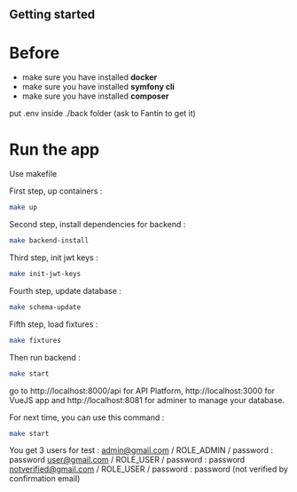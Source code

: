 ## Getting started

# Before
- make sure you have installed **docker**
- make sure you have installed **symfony cli**
- make sure you have installed **composer**

put .env inside ./back folder (ask to Fantin to get it)

# Run the app

Use makefile

First step, up containers :
```bash
make up
```

Second step, install dependencies for backend :
```bash
make backend-install
```

Third step, init jwt keys :
```bash
make init-jwt-keys
```

Fourth step, update database :
```bash
make schema-update
```

Fifth step, load fixtures :
```bash
make fixtures
```

Then run backend :
```bash
make start
```

go to http://localhost:8000/api for API Platform, http://localhost:3000 for VueJS app and http://localhost:8081 for adminer to manage your database.

For next time, you can use this command :
```bash
make start
```

You get 3 users for test :
admin@gmail.com / ROLE_ADMIN / password : password
user@gmail.com / ROLE_USER / password : password 
notverified@gmail.com / ROLE_USER / password : password (not verified by confirmation email)

